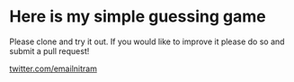 # Here is my simple guessing game

Please clone and try it out.  If you would like to improve it please do so and submit a pull request!

[twitter.com/emailnitram](http://twitter.com/emailnitram)
